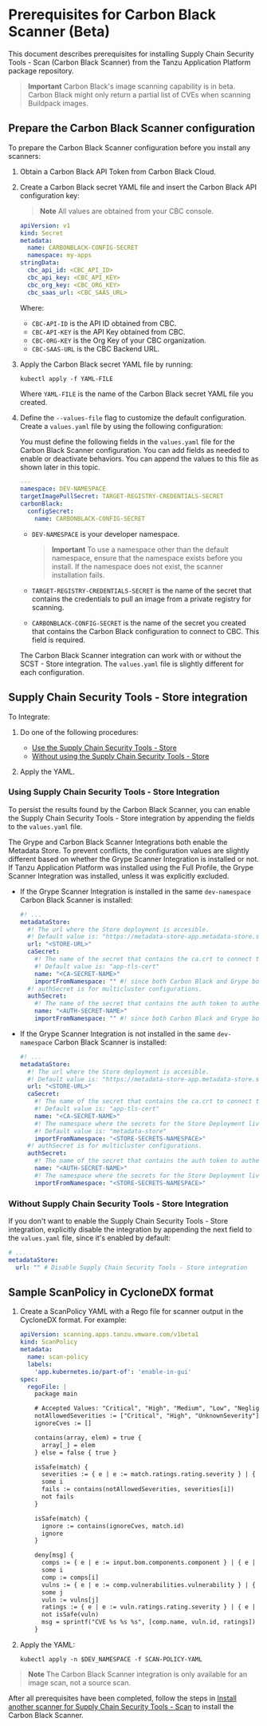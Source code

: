 # Prerequisites for Carbon Black Scanner (Beta)

This document describes prerequisites for installing Supply Chain Security Tools - Scan (Carbon Black Scanner) from the Tanzu Application Platform package repository.

>**Important** Carbon Black's image scanning capability is in beta. Carbon Black might only return
a partial list of CVEs when scanning Buildpack images.

## <a id="prerecs"></a> Prepare the Carbon Black Scanner configuration

To prepare the Carbon Black Scanner configuration before you install any scanners:

1. Obtain a Carbon Black API Token from Carbon Black Cloud.

2. Create a Carbon Black secret YAML file and insert the Carbon Black API configuration key:

    > **Note** All values are obtained from your CBC console.

    ```yaml
    apiVersion: v1
    kind: Secret
    metadata:
      name: CARBONBLACK-CONFIG-SECRET
      namespace: my-apps
    stringData:
      cbc_api_id: <CBC_API_ID>
      cbc_api_key: <CBC_API_KEY>
      cbc_org_key: <CBC_ORG_KEY>
      cbc_saas_url: <CBC_SAAS_URL>
    ```

    Where:

    - `CBC-API-ID` is the API ID obtained from CBC.
    - `CBC-API-KEY` is the API Key obtained from CBC.
    - `CBC-ORG-KEY` is the Org Key of your CBC organization.
    - `CBC-SAAS-URL` is the CBC Backend URL.
  
3. Apply the Carbon Black secret YAML file by running:

    ```console
    kubectl apply -f YAML-FILE
    ```

    Where `YAML-FILE` is the name of the Carbon Black secret YAML file you created.

4. Define the `--values-file` flag to customize the default configuration.
Create a `values.yaml` file by using the following configuration:

    You must define the following fields in the `values.yaml` file for the Carbon Black Scanner configuration.
    You can add fields as needed to enable or deactivate behaviors.
    You can append the values to this file as shown later in this topic.

    ```yaml
    ---
    namespace: DEV-NAMESPACE
    targetImagePullSecret: TARGET-REGISTRY-CREDENTIALS-SECRET
    carbonBlack:
      configSecret:
        name: CARBONBLACK-CONFIG-SECRET
    ```

     - `DEV-NAMESPACE` is your developer namespace.

       >**Important** To use a namespace other than the default namespace, ensure that the namespace exists before you install.
       If the namespace does not exist, the scanner installation fails.

     - `TARGET-REGISTRY-CREDENTIALS-SECRET` is the name of the secret that contains the credentials to pull an image from a private registry for scanning.

     - `CARBONBLACK-CONFIG-SECRET` is the name of the secret you created that contains the Carbon Black configuration to connect to CBC.
       This field is required.

    The Carbon Black Scanner integration can work with or without the SCST - Store integration.
    The `values.yaml` file is slightly different for each configuration.

## <a id="store-integration"></a> Supply Chain Security Tools - Store integration

To Integrate:

1. Do one of the following procedures:

   - [Use the Supply Chain Security Tools - Store](#with-store)
   - [Without using the Supply Chain Security Tools - Store](#without-store)

2. Apply the YAML.

### <a id="with-store"></a> Using Supply Chain Security Tools - Store Integration

To persist the results found by the Carbon Black Scanner,
  you can enable the Supply Chain Security Tools - Store integration
  by appending the fields to the `values.yaml` file.

  The Grype and Carbon Black Scanner Integrations both enable the Metadata Store.
  To prevent conflicts, the configuration values are slightly different based on whether the Grype Scanner Integration is installed or not.
  If Tanzu Application Platform was installed using the Full Profile, the Grype Scanner Integration was installed, unless it was explicitly excluded.

  * If the Grype Scanner Integration is installed in the same `dev-namespace` Carbon Black Scanner is installed:

       ```yaml
       #! ...
       metadataStore:
         #! The url where the Store deployment is accesible.
         #! Default value is: "https://metadata-store-app.metadata-store.svc.cluster.local:8443"
         url: "<STORE-URL>"
         caSecret:
           #! The name of the secret that contains the ca.crt to connect to the Store Deployment.
           #! Default value is: "app-tls-cert"
           name: "<CA-SECRET-NAME>"
           importFromNamespace: "" #! since both Carbon Black and Grype both enable store, one must leave importFromNamespace blank
         #! authSecret is for multicluster configurations.
         authSecret:
           #! The name of the secret that contains the auth token to authenticate to the Store Deployment.
           name: "<AUTH-SECRET-NAME>"
           importFromNamespace: "" #! since both Carbon Black and Grype both enable store, one must leave importFromNamespace blank
       ```

  * If the Grype Scanner Integration is not installed in the same `dev-namespace` Carbon Black Scanner is installed:

       ```yaml
       #! ...
       metadataStore:
         #! The url where the Store deployment is accesible.
         #! Default value is: "https://metadata-store-app.metadata-store.svc.cluster.local:8443"
         url: "<STORE-URL>"
         caSecret:
           #! The name of the secret that contains the ca.crt to connect to the Store Deployment.
           #! Default value is: "app-tls-cert"
           name: "<CA-SECRET-NAME>"
           #! The namespace where the secrets for the Store Deployment live.
           #! Default value is: "metadata-store"
           importFromNamespace: "<STORE-SECRETS-NAMESPACE>"
         #! authSecret is for multicluster configurations.
         authSecret:
           #! The name of the secret that contains the auth token to authenticate to the Store Deployment.
           name: "<AUTH-SECRET-NAME>"
           #! The namespace where the secrets for the Store Deployment live.
           importFromNamespace: "<STORE-SECRETS-NAMESPACE>"
       ```

### <a id="without-store"></a> Without Supply Chain Security Tools - Store Integration

If you don't want to enable the
  Supply Chain Security Tools - Store integration, explicitly disable the integration by appending
  the next field to the `values.yaml` file, since it's enabled by default:

  ```yaml
  # ...
  metadataStore:
    url: "" # Disable Supply Chain Security Tools - Store integration
  ```

## <a id="carbonblack-scan-policy"></a> Sample ScanPolicy in CycloneDX format

1. Create a ScanPolicy YAML with a Rego file for scanner output in the CycloneDX format.
    For example:

    ```yaml
    apiVersion: scanning.apps.tanzu.vmware.com/v1beta1
    kind: ScanPolicy
    metadata:
      name: scan-policy
      labels:
        'app.kubernetes.io/part-of': 'enable-in-gui'
    spec:
      regoFile: |
        package main

        # Accepted Values: "Critical", "High", "Medium", "Low", "Negligible", "UnknownSeverity"
        notAllowedSeverities := ["Critical", "High", "UnknownSeverity"]
        ignoreCves := []

        contains(array, elem) = true {
          array[_] = elem
        } else = false { true }

        isSafe(match) {
          severities := { e | e := match.ratings.rating.severity } | { e | e := match.ratings.rating[_].severity }
          some i
          fails := contains(notAllowedSeverities, severities[i])
          not fails
        }

        isSafe(match) {
          ignore := contains(ignoreCves, match.id)
          ignore
        }

        deny[msg] {
          comps := { e | e := input.bom.components.component } | { e | e := input.bom.components.component[_] }
          some i
          comp := comps[i]
          vulns := { e | e := comp.vulnerabilities.vulnerability } | { e | e := comp.vulnerabilities.vulnerability[_] }
          some j
          vuln := vulns[j]
          ratings := { e | e := vuln.ratings.rating.severity } | { e | e := vuln.ratings.rating[_].severity }
          not isSafe(vuln)
          msg = sprintf("CVE %s %s %s", [comp.name, vuln.id, ratings])
        }
    ```

1. Apply the YAML:

    ```console
    kubectl apply -n $DEV_NAMESPACE -f SCAN-POLICY-YAML
    ```

>**Note** The Carbon Black Scanner integration is only available for an image scan, not a source scan.

After all prerequisites have been completed, follow the steps in [Install another scanner for Supply Chain Security Tools - Scan](install-scanners.hbs.md) to install the Carbon Black Scanner.